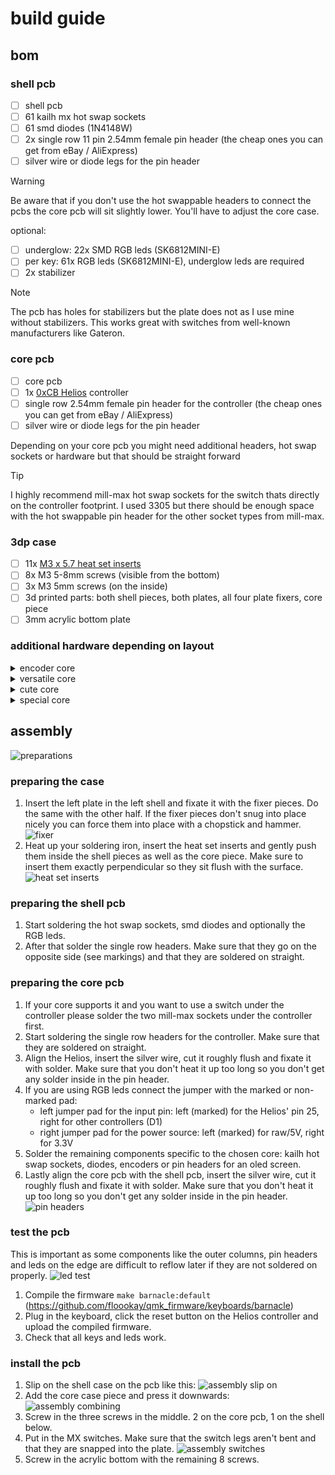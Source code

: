 # build guide

## bom

### shell pcb

- [ ] shell pcb
- [ ] 61 kailh mx hot swap sockets
- [ ] 61 smd diodes (1N4148W)
- [ ] 2x single row 11 pin 2.54mm female pin header (the cheap ones you can get from eBay / AliExpress)
- [ ] silver wire or diode legs for the pin header

> [!WARNING]
> Be aware that if you don't use the hot swappable headers to connect the pcbs the core pcb will sit slightly lower. You'll have to adjust the core case.

optional:
- [ ] underglow: 22x SMD RGB leds (SK6812MINI-E)
- [ ] per key: 61x RGB leds (SK6812MINI-E), underglow leds are required
- [ ] 2x stabilizer

> [!NOTE]  
> The pcb has holes for stabilizers but the plate does not as I use mine without stabilizers. This works great with switches from well-known manufacturers like Gateron.

### core pcb

- [ ] core pcb
- [ ] 1x [0xCB Helios](https://keeb.supply/products/0xcb-helios) controller
- [ ] single row 2.54mm female pin header for the controller (the cheap ones you can get from eBay / AliExpress)
- [ ] silver wire or diode legs for the pin header

Depending on your core pcb you might need additional headers, hot swap sockets or hardware but that should be straight forward

> [!TIP]
> I highly recommend mill-max hot swap sockets for the switch thats directly on the controller footprint. I used 3305 but there should be enough space with the hot swappable pin header for the other socket types from mill-max.

### 3dp case

- [ ] 11x [M3 x 5.7 heat set inserts](https://cnckitchen.store/products/heat-set-insert-m3-x-5-7-100-pieces)
- [ ] 8x M3 5-8mm screws (visible from the bottom)
- [ ] 3x M3 5mm screws (on the inside)
- [ ] 3d printed parts: both shell pieces, both plates, all four plate fixers, core piece
- [ ] 3mm acrylic bottom plate

### additional hardware depending on layout

<details>
<summary>encoder core</summary>

- [ ] 2 kailh mx hot swap sockets
- [ ] 1 smd diode (1N4148W) per key and encoder
- [ ] encoder (2 at most)
    - ec11 rotary encoder with a short (d) shaft (15mm)
    - knob
</details>

<details>
<summary>versatile core</summary>

- [ ] 1 smd diode (1N4148W) per key and encoder
- [ ] encoder (2 at most)
    - ec11 rotary encoder with a short (d) shaft (15mm)
    - knob
- [ ] oled screen
    - 1.3" oled screen
    - pair of single row 4 pin 2.54mm pin headers (the cheap ones you can get from eBay / AliExpress)
    - 4x M2 heat set inserts
    - 4x M2 5mm screws
</details>

<details>
<summary>cute core</summary>

- [ ] 4 kailh mx hot swap socket
- [ ] 4 smd diode (1N4148W)
</details>

<details>
<summary>special core</summary>

still WIP
</details>

## assembly

![preparations](./images/assembly_preparations.webp)

### preparing the case

1. Insert the left plate in the left shell and fixate it with the fixer pieces. Do the same with the other half. If the fixer pieces don't snug into place nicely you can force them into place with a chopstick and hammer. ![fixer](./images/assembly_fixer.webp)
2. Heat up your soldering iron, insert the heat set inserts and gently push them inside the shell pieces as well as the core piece. Make sure to insert them exactly perpendicular so they sit flush with the surface. ![heat set inserts](./images/assembly_heat_set_inserts.webp)

### preparing the shell pcb

1. Start soldering the hot swap sockets, smd diodes and optionally the RGB leds.
2. After that solder the single row headers. Make sure that they go on the opposite side (see markings) and that they are soldered on straight.

### preparing the core pcb

1. If your core supports it and you want to use a switch under the controller please solder the two mill-max sockets under the controller first.
2. Start soldering the single row headers for the controller. Make sure that they are soldered on straight.
3. Align the Helios, insert the silver wire, cut it roughly flush and fixate it with solder. Make sure that you don't heat it up too long so you don't get any solder inside in the pin header. 
4. If you are using RGB leds connect the jumper with the marked or non-marked pad:
    - left jumper pad for the input pin: left (marked) for the Helios' pin 25, right for other controllers (D1)
    - right jumper pad for the power source: left (marked) for raw/5V, right for 3.3V
5. Solder the remaining components specific to the chosen core: kailh hot swap sockets, diodes, encoders or pin headers for an oled screen.
6. Lastly align the core pcb with the shell pcb, insert the silver wire, cut it roughly flush and fixate it with solder. Make sure that you don't heat it up too long so you don't get any solder inside in the pin header. ![pin headers](./images/assembly_pin_headers.webp)

### test the pcb

This is important as some components like the outer columns, pin headers and leds on the edge are difficult to reflow later if they are not soldered on properly. ![led test](./images/assembly_led_test.webp)

1. Compile the firmware `make barnacle:default` (<https://github.com/floookay/qmk_firmware/keyboards/barnacle>)
2. Plug in the keyboard, click the reset button on the Helios controller and upload the compiled firmware.
3. Check that all keys and leds work.

### install the pcb

1. Slip on the shell case on the pcb like this: ![assembly slip on](./images/assembly_slip_on.webp)
2. Add the core case piece and press it downwards: ![assembly combining](./images/assembly_combining.webp)
3. Screw in the three screws in the middle. 2 on the core pcb, 1 on the shell below.
4. Put in the MX switches. Make sure that the switch legs aren't bent and that they are snapped into the plate. ![assembly switches](./images/assembly_switches.webp)
5. Screw in the acrylic bottom with the remaining 8 screws.
